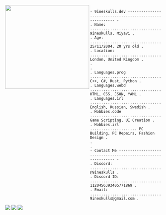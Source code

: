 <img align="left" src="https://github.com/user-attachments/assets/a81991a0-3471-48b8-8a98-d6b2bbbfa563" height="270" width="270"/> 

```
- 9ineskulls.dev ---------------------------------------------------------- -
. Name: ................................................ 9ineskulls, Miyavi .
. Age: ............................................. 25/11/2004, 20 yrs old .
. Location: ........................................ London, United Kingdom .
.                                                                           .
. Languages.prog .................................... C++, C#, Rust, Python .
. Languages.webd .................................... HTML, CSS, JSON, YAML .
. Languages.irl ................................. English, Russian, Swedish .
. Hobbies.code ................................ Game Scripting, UI Creation .
. Hobbies.irl ..................... PC Building, PC Repairs, Fashion Design .
.                                                                           .
- Contact Me -------------------------------------------------------------- -
. Discord: .................................................... @9ineskulls .
. Discord ID: ......................................... 1120456393405771869 .
. Email: ............................................. 9ineskulls@gmail.com .
```

<div align="left">
  <a href="discord.com/users/1120456393405771869"><img src="https://img.shields.io/badge/Discord-D14836?style=for-the-badge&logo=discord&logoColor=black&color=white" /></a>
  <a href="9ineskulls@gmail.com"><img src="https://img.shields.io/badge/Gmail-D14836?style=for-the-badge&logo=gmail&logoColor=black&color=white" /></a>
  <a href="github.com/9ineskulls"><img src="https://img.shields.io/badge/Github-D14836?style=for-the-badge&logo=github&logoColor=black&color=white" /></a>
